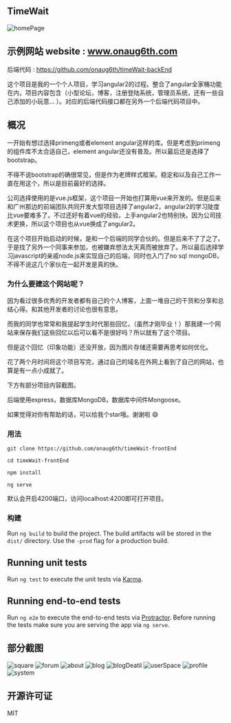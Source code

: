 ## TimeWait

<img src="http://oz1y7s5ij.bkt.clouddn.com/images/common/git-intro/homePage.jpg" alt="homePage">

## 示例网站 website : www.onaug6th.com

后端代码 : https://github.com/onaug6th/timeWait-backEnd

这个项目是我的一个个人项目，学习angular2的过程。整合了angular全家桶功能在内，项目内容包含（小型论坛，博客，注册登陆系统，管理员系统，还有一些自己添加的小玩意... ）。对应的后端代码接口都在另外一个后端代码项目中。

## 概况

一开始有想过选择primeng或者element angular这样的库。但是考虑到primeng的组件库不太合适自己，element angular还没有普及。所以最后还是选择了bootstrap。

不得不说bootstrap的确很常见，但是作为老牌样式框架。稳定和以及自己工作一直在用这个，所以是目前最好的选择。

公司选择使用的是vue.js框架，这个项目一开始也打算用vue来开发的。但是后来和广州那边的前端团队共同开发大型项目选择了angular2，angular2的学习陡度比vue要难多了。不过还好有着vue的经验，上手angular2也特别快。因为公司技术更换，所以这个项目也从vue换成了angular2。

在这个项目开始启动的时候，是和一个后端的同学合伙的。但是后来不了了之了。于是找了另外一个同事来参加，也被嫌弃想法太天真而被放弃了。所以最后选择学习javascript的亲戚node.js来实现自己的后端，同时也入门了no sql mongoDB，不得不说这几个家伙在一起开发是真的快。

### 为什么要建这个网站呢？

因为看过很多优秀的开发者都有自己的个人博客，上面一堆自己的干货和分享和总结心得。和其他开发者的讨论也很有意思。

而我的同学也常常和我提起学生时代那些回忆，（虽然才刚毕业！）那我建一个网站来保存我们这些回忆以后可以看不是很好吗？所以就有了这个项目。

但是这个回忆（印象功能）还没开放，因为图片存储还需要再思考如何优化。

花了两个月时间将这个项目写完，通过自己的域名在外网上看到了自己的网站，也算是有一点小成就了。

下方有部分项目内容截图。

后端使用express，数据库MongoDB，数据库中间件Mongoose。

如果觉得对你有帮助的话，可以给我个star哦。谢谢啦 😄

### 用法

```
git clone https://github.com/onaug6th/timeWait-frontEnd

cd timeWait-frontEnd

npm install 

ng serve
```
默认会开启4200端口，访问localhost:4200即可打开项目。

### 构建

Run `ng build` to build the project. The build artifacts will be stored in the `dist/` directory. Use the `-prod` flag for a production build.

## Running unit tests

Run `ng test` to execute the unit tests via [Karma](https://karma-runner.github.io).

## Running end-to-end tests

Run `ng e2e` to execute the end-to-end tests via [Protractor](http://www.protractortest.org/).
Before running the tests make sure you are serving the app via `ng serve`.

## 部分截图

<img src="http://oz1y7s5ij.bkt.clouddn.com/images/common/git-intro/square.jpg" alt="square" />
<img src="http://oz1y7s5ij.bkt.clouddn.com/images/common/git-intro/forum.jpg" alt="forum" />
<img src="http://oz1y7s5ij.bkt.clouddn.com/images/common/git-intro/about.jpg" alt="about" />
<img src="http://oz1y7s5ij.bkt.clouddn.com/images/common/git-intro/blog.jpg" alt="blog" />
<img src="http://oz1y7s5ij.bkt.clouddn.com/images/common/git-intro/blogDetail.jpg" alt="blogDeatil" />
<img src="http://oz1y7s5ij.bkt.clouddn.com/images/common/git-intro/user.jpg" alt="userSpace" />
<img src="http://oz1y7s5ij.bkt.clouddn.com/images/common/git-intro/profile.jpg" alt="profile" />
<img src="http://oz1y7s5ij.bkt.clouddn.com/images/common/git-intro/system.jpg" alt="system" />

## 开源许可证

MIT
